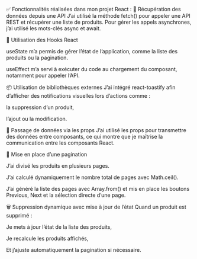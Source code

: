 ✅ Fonctionnalités réalisées dans mon projet React :
🔄 Récupération des données depuis une API
J’ai utilisé la méthode fetch() pour appeler une API REST et récupérer une liste de produits.
Pour gérer les appels asynchrones, j’ai utilisé les mots-clés async et await.

🧠 Utilisation des Hooks React

useState m’a permis de gérer l’état de l’application, comme la liste des produits ou la pagination.

useEffect m’a servi à exécuter du code au chargement du composant, notamment pour appeler l’API.

📦 Utilisation de bibliothèques externes
J’ai intégré react-toastify afin d’afficher des notifications visuelles lors d’actions comme :

la suppression d’un produit,

l’ajout ou la modification.

📩 Passage de données via les props
J’ai utilisé les props pour transmettre des données entre composants, ce qui montre que je maîtrise la communication entre les composants React.

🧮 Mise en place d’une pagination

J’ai divisé les produits en plusieurs pages.

J’ai calculé dynamiquement le nombre total de pages avec Math.ceil().

J’ai généré la liste des pages avec Array.from() et mis en place les boutons Previous, Next et la sélection directe d’une page.

🗑️ Suppression dynamique avec mise à jour de l’état
Quand un produit est supprimé :

Je mets à jour l’état de la liste des produits,

Je recalcule les produits affichés,

Et j’ajuste automatiquement la pagination si nécessaire.